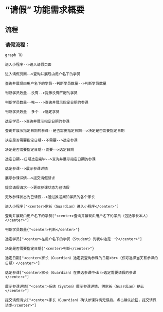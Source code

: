 # “请假” 功能需求概要

## 流程

### 请假流程：

```mermaid
graph TD

进入小程序-->进入请假页面

进入请假页面-->查询并展现由用户名下的学员

查询并展现由用户名下的学员--判断学员数量-->判断学员数量

判断学员数量--没有-->提示没有匹配的学员

判断学员数量--唯一-->查询并展示指定日期的参课

判断学员数量--多个-->选定学员

选定学员-->查询并展示指定日期的参课

查询并展示指定日期的参课--是否需要指定日期-->决定是否需要指定日期

决定是否需要指定日期--不需要-->选定参课

决定是否需要指定日期--需要-->选定日期

选定日期--日期选定完毕-->查询并展示指定日期的参课

选定参课-->展示参课详情

展示参课详情-->提交请假请求

提交请假请求-->更改参课状态为已请假

更改参课状态为已请假-->通过推送周知学员的各个家长

进入小程序["<center>家长（Guardian）进入小程序</center>"]

查询并展现由用户名下的学员["<center>查询并展现由用户名下的学员（包括家长本人）</center>"]

判断学员数量{"<center>判断</center>"}

选定学员["<center>在用户名下的学员（Student）列表中选定一个</center>"]

决定是否需要指定日期{"<center>判断</center>"}

选定日期["<center>家长（Guardian）选定要查询参课的日期<br>（仅可选择当天有参课的日期）</center>"]

选定参课["<center>家长（Guardian）在供选参课中<br>选定需要请假的参课</center>"]

展示参课详情["<center>系统（System）展示参课详情，供家长（Guardian）确认</center>"]

提交请假请求["<center>家长（Guardian）确认参课详情无误后，点击确认按钮，提交请假请求</center>"]

```
<!--stackedit_data:
eyJoaXN0b3J5IjpbLTM5NTY4NzM2NywtMTQ5MzY5NzM3MSwtMT
Q2OTA5NjE3OSwtMTA4OTU5MDE5MCwtMTA4OTU5MDE5MCwtMTk3
NjQ4ODM4NCwtOTMyMDgyMjcyLC0xMzk3NzcwNjQ0LDIxMDI5Nj
kwNTMsLTE1NDk1NTc2MjAsMTM0NzE4Nzc0NiwzMTQ3OTc5NTUs
LTUyOTU4MjI0LDExMDIzNjk1Myw4NDI0MDUwMDYsMTk0OTg5NT
E1MywtMzkzNDY3NTkyLC0xMjg4MjEyNjEzLDE5Njk1Nzg0NjEs
LTIxMDk0NzM2MzJdfQ==
-->